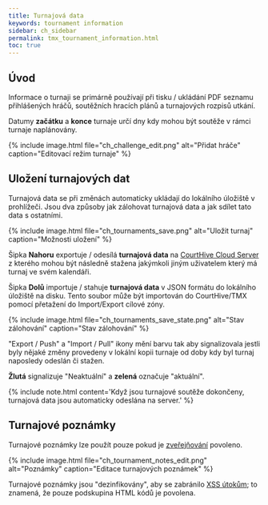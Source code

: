 ```yaml
---
title: Turnajová data
keywords: tournament information
sidebar: ch_sidebar
permalink: tmx_tournament_information.html
toc: true
---
```


## Úvod

Informace o turnaji se primárně používají při tisku / ukládání PDF seznamu přihlášených hráčů, soutěžních hracích plánů a turnajových rozpisů utkání.  

Datumy __začátku__ a __konce__ turnaje určí dny kdy mohou být soutěže v rámci turnaje naplánovány.

{% include image.html file="ch_challenge_edit.png" alt="Přidat hráče" caption="Editovací režim turnaje" %}

## Uložení turnajových dat

Turnajová data se při změnách automaticky ukládají do lokálního úložiště v prohlížeči.  Jsou dva způsoby jak zálohovat turnajová data a jak sdílet tato data s ostatními.

{% include image.html file="ch_tournaments_save.png" alt="Uložit turnaj" caption="Možnosti uložení" %}

Šipka __Nahoru__ exportuje / odesílá __turnajová data__ na [CourtHive Cloud Server](tmx_cloud_server.html) z kterého mohou být následně stažena jakýmkoli jiným uživatelem který má turnaj ve svém kalendáři.

Šipka __Dolů__ importuje / stahuje __turnajová data__ v JSON formátu do lokálního úložiště na disku. Tento soubor může být importován do CourtHive/TMX pomocí přetažení do Import/Export cílové zóny.

{% include image.html file="ch_tournaments_save_state.png" alt="Stav zálohování" caption="Stav zálohování" %}

"Export / Push" a "Import / Pull" ikony mění barvu tak aby signalizovala jestli byly nějaké změny provedeny v lokální kopii turnaje od doby kdy byl turnaj naposledy odeslán či stažen.

__Žlutá__ signalizuje "Neaktuální" a __zelená__ označuje "aktuální".

{% include note.html content='Když jsou turnajové soutěže dokončeny, turnajová data jsou automaticky odeslána na server.' %}

## Turnajové poznámky

Turnajové poznámky lze použít pouze pokud je [zveřejňování](tmx_publishing_overview.html) povoleno.

{% include image.html file="ch_tournament_notes_edit.png" alt="Poznámky" caption="Editace turnajových poznámek" %}

Turnajové poznámky jsou "dezinfikovány", aby se zabránilo [XSS útokům](https://en.wikipedia.org/wiki/Cross-site_scripting); to znamená, že pouze podskupina HTML kódů je povolena.
